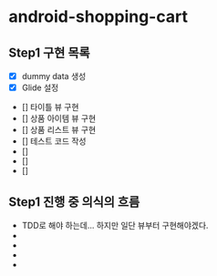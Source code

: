 # android-shopping-cart

## Step1 구현 목록
- [x] dummy data 생성
- [x] Glide 설정
- [] 타이틀 뷰 구현
- [] 상품 아이템 뷰 구현
- [] 상품 리스트 뷰 구현
- [] 테스트 코드 작성
- []
- []
- []

## Step1 진행 중 의식의 흐름
- TDD로 해야 하는데... 하지만 일단 뷰부터 구현해야겠다.
- 
- 
- 
- 
